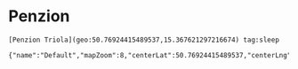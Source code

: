 # Penzion
	[Penzion Triola](geo:50.76924415489537,15.367621297216674) tag:sleep 
	

```mapview
{"name":"Default","mapZoom":8,"centerLat":50.76924415489537,"centerLng":15.367621297216674,"query":"","chosenMapSource":0,"showLinks":false,"linkColor":"red"}
```
